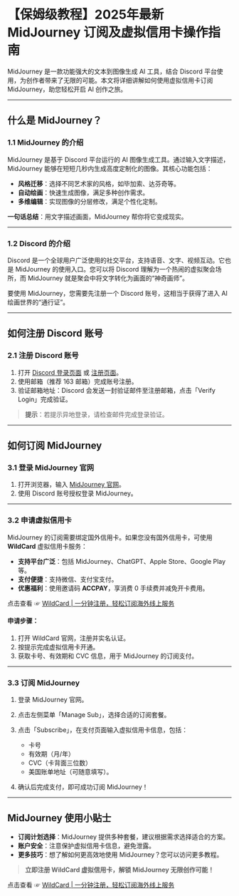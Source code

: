 # 【保姆级教程】2025年最新 MidJourney 订阅及虚拟信用卡操作指南

MidJourney 是一款功能强大的文本到图像生成 AI 工具，结合 Discord 平台使用，为创作者带来了无限的可能。本文将详细讲解如何使用虚拟信用卡订阅 MidJourney，助您轻松开启 AI 创作之旅。

---

## 什么是 MidJourney？

### 1.1 MidJourney 的介绍

MidJourney 是基于 Discord 平台运行的 AI 图像生成工具。通过输入文字描述，MidJourney 能够在短短几秒内生成高度定制化的图像。其核心功能包括：

- **风格迁移**：选择不同艺术家的风格，如毕加索、达芬奇等。
- **自动绘画**：快速生成图像，满足多种创作需求。
- **多维编辑**：实现图像的分层修改，满足个性化定制。

**一句话总结**：用文字描述画面，MidJourney 帮你将它变成现实。

---

### 1.2 Discord 的介绍

Discord 是一个全球用户广泛使用的社交平台，支持语音、文字、视频互动。它也是 MidJourney 的使用入口。您可以将 Discord 理解为一个热闹的虚拟聚会场所，而 MidJourney 就是聚会中将文字转化为画面的“神奇画师”。

要使用 MidJourney，您需要先注册一个 Discord 账号，这相当于获得了进入 AI 绘画世界的“通行证”。

---

## 如何注册 Discord 账号

### 2.1 注册 Discord 账号

1. 打开 [Discord 登录页面](https://discord.com/login) 或 [注册页面](https://discord.com/register)。
2. 使用邮箱（推荐 163 邮箱）完成账号注册。
3. 验证邮箱地址：Discord 会发送一封验证邮件至注册邮箱，点击「Verify Login」完成验证。

> **提示**：若提示异地登录，请检查邮件完成登录验证。

---

## 如何订阅 MidJourney

### 3.1 登录 MidJourney 官网

1. 打开浏览器，输入 [MidJourney 官网](https://www.midjourney.com/login/)。
2. 使用 Discord 账号授权登录 MidJourney。

---

### 3.2 申请虚拟信用卡

MidJourney 的订阅需要绑定国外信用卡。如果您没有国外信用卡，可使用 **WildCard** 虚拟信用卡服务：

- **支持平台广泛**：包括 MidJourney、ChatGPT、Apple Store、Google Play 等。
- **支付便捷**：支持微信、支付宝支付。
- **优惠福利**：使用邀请码 **ACCPAY**，享消费 0 手续费并减免开卡费用。

点击查看 ☞ [WildCard | 一分钟注册，轻松订阅海外线上服务](https://bit.ly/bewildcard)

#### 申请步骤：

1. 打开 WildCard 官网，注册并实名认证。
2. 按提示完成虚拟信用卡开通。
3. 获取卡号、有效期和 CVC 信息，用于 MidJourney 的订阅支付。

---

### 3.3 订阅 MidJourney

1. 登录 MidJourney 官网。
2. 点击左侧菜单「Manage Sub」，选择合适的订阅套餐。
3. 点击「Subscribe」，在支付页面输入虚拟信用卡信息，包括：
   - 卡号
   - 有效期（月/年）
   - CVC（卡背面三位数）
   - 美国账单地址（可随意填写）。

4. 确认后完成支付，即可成功订阅 MidJourney！

---

## MidJourney 使用小贴士

- **订阅计划选择**：MidJourney 提供多种套餐，建议根据需求选择适合的方案。
- **账户安全**：注意保护虚拟信用卡信息，避免泄露。
- **更多技巧**：想了解如何更高效地使用 MidJourney？您可以访问更多教程。

> **立即注册 WildCard 虚拟信用卡，解锁 MidJourney 无限创作可能！**

点击查看 ☞ [WildCard | 一分钟注册，轻松订阅海外线上服务](https://bit.ly/bewildcard)
